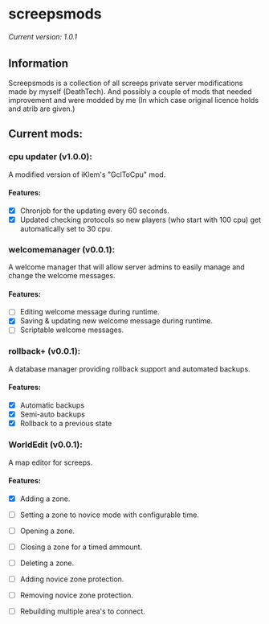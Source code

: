 # screepsmods
###### Current version: 1.0.1
## Information
Screepsmods is a collection of all screeps private server modifications made by myself (DeathTech).
And possibly a couple of mods that needed improvement and were modded by me (In which case original licence holds and atrib are given.)

## Current mods:

### cpu updater (v1.0.0): 
A modified version of iKlem's "GclToCpu" mod.

#### Features:
- [x] Chronjob for the updating every 60 seconds.
- [x] Updated checking protocols so new players (who start with 100 cpu) get automatically set to 30 cpu.

### welcomemanager (v0.0.1): 
A welcome manager that will allow server admins to easily manage and change the welcome messages.

#### Features:
- [ ] Editing welcome message during runtime.
- [x] Saving & updating new welcome message during runtime.
- [ ] Scriptable welcome messages.

### rollback+ (v0.0.1): 
A database manager providing rollback support and automated backups.

#### Features:
- [x] Automatic backups
- [x] Semi-auto backups
- [x] Rollback to a previous state

### WorldEdit (v0.0.1): 
A map editor for screeps.

#### Features:
- [x] Adding a zone.
- [ ] Setting a zone to novice mode with configurable time.
- [ ] Opening a zone.
- [ ] Closing a zone for a timed ammount.
- [ ] Deleting a zone.
- [ ] Adding novice zone protection.
- [ ] Removing novice zone protection.
- [ ] Rebuilding multiple area's to connect.


